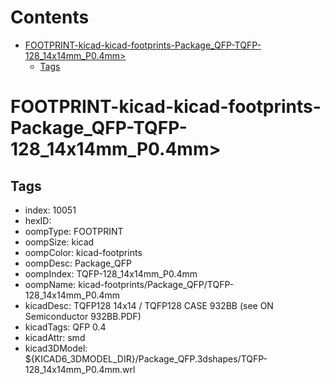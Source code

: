 



Contents
========

* [FOOTPRINT-kicad-kicad-footprints-Package_QFP-TQFP-128_14x14mm_P0.4mm>](#footprint-kicad-kicad-footprints-package_qfp-tqfp-128_14x14mm_p04mm)
	* [Tags](#tags)

# FOOTPRINT-kicad-kicad-footprints-Package_QFP-TQFP-128_14x14mm_P0.4mm>

## Tags

- index: 10051
- hexID: 
- oompType: FOOTPRINT
- oompSize: kicad
- oompColor: kicad-footprints
- oompDesc: Package_QFP
- oompIndex: TQFP-128_14x14mm_P0.4mm
- oompName: kicad-footprints/Package_QFP/TQFP-128_14x14mm_P0.4mm
- kicadDesc: TQFP128 14x14 / TQFP128 CASE 932BB (see ON Semiconductor 932BB.PDF)
- kicadTags: QFP 0.4
- kicadAttr: smd
- kicad3DModel: ${KICAD6_3DMODEL_DIR}/Package_QFP.3dshapes/TQFP-128_14x14mm_P0.4mm.wrl
